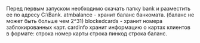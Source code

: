Перед первым запуском необходимо скачать папку bank и разместить ее по адресу C:\Bank. 
atmbalance - хранит баланс банкомата. (баланс не может быть больше чем 2^31)
blockedcards - хранит номера заблокированных карт.
cardinfo хранит информацию о картах клиентов в формате: строка номер карты строка пинкод строка баланс.

